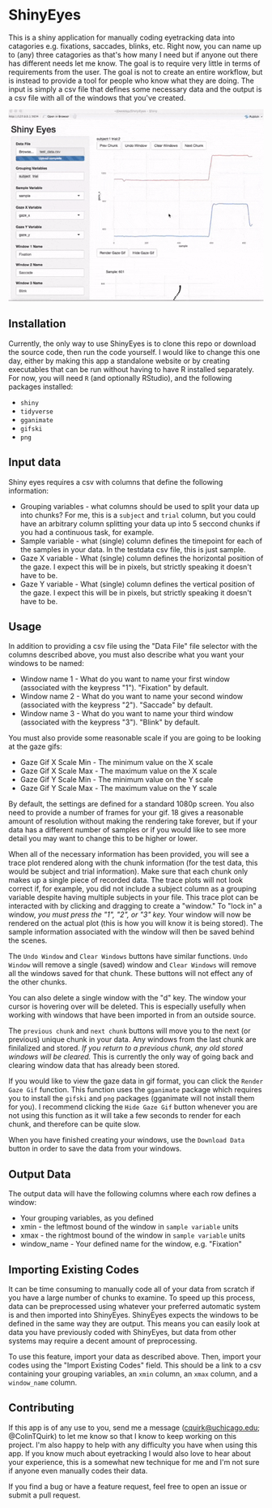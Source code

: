 # ShinyEyes

This is a shiny application for manually coding eyetracking data into catagories e.g. fixations, saccades, blinks, etc. Right now, you can name up to (any) three catagories as that's how many I need but if anyone out there has different needs let me know. The goal is to require very little in terms of requirements from the user. The goal is not to create an entire workflow, but is instead to provide a tool for people who know what they are doing. The input is simply a csv file that defines some necessary data and the output is a csv file with all of the windows that you've created.

![example.gif](example.gif)

## Installation

Currently, the only way to use ShinyEyes is to clone this repo or download the source code, then run the code yourself. I would like to change this one day, either by making this app a standalone website or by creating executables that can be run without having to have R installed separately. For now, you will need `R` (and optionally RStudio), and the following packages installed:

- `shiny`
- `tidyverse`
- `gganimate`
- `gifski`
- `png`

## Input data

Shiny eyes requires a csv with columns that define the following information:

- Grouping variables - what columns should be used to split your data up into chunks? For me, this is a `subject` and `trial` column, but you could have an arbitrary column splitting your data up into 5 seccond chunks if you had a continuous task, for example.
- Sample variable - what (single) column defines the timepoint for each of the samples in your data. In the testdata csv file, this is just sample.
- Gaze X variable - What (single) column defines the horizontal position of the gaze. I expect this will be in pixels, but strictly speaking it doesn't have to be.
- Gaze Y variable - What (single) column defines the vertical position of the gaze. I expect this will be in pixels, but strictly speaking it doesn't have to be.

## Usage

In addition to providing a csv file using the "Data File" file selector with the columns described above, you must also describe what you want your windows to be named:

- Window name 1 - What do you want to name your first window (associated with the keypress "1"). "Fixation" by default.
- Window name 2 - What do you want to name your second window (associated with the keypress "2"). "Saccade" by default.
- Window name 3 - What do you want to name your third window (associated with the keypress "3"). "Blink" by default.

You must also provide some reasonable scale if you are going to be looking at the gaze gifs:

- Gaze Gif X Scale Min - The minimum value on the X scale
- Gaze Gif X Scale Max - The maximum value on the X scale
- Gaze Gif Y Scale Min - The minimum value on the Y scale
- Gaze Gif Y Scale Max - The maximum value on the Y scale

By default, the settings are defined for a standard 1080p screen. You also need to provide a number of frames for your gif. 18 gives a reasonable amount of resolution without making the rendering take forever, but if your data has a different number of samples or if you would like to see more detail you may want to change this to be higher or lower.

When all of the necessary information has been provided, you will see a trace plot rendered along with the chunk information (for the test data, this would be subject and trial information). Make sure that each chunk only makes up a single piece of recorded data. The trace plots will not look correct if, for example, you did not include a subject column as a grouping variable despite having multiple subjects in your file. This trace plot can be interacted with by clicking and dragging to create a "window." To "lock in" a window, *you must press the "1", "2", or "3" key.* Your window will now be rendered on the actual plot (this is how you will know it is being stored). The sample information associated with the window will then be saved behind the scenes.

The `Undo Window` and `Clear Windows` buttons have similar functions. `Undo Window` will remove a single (saved) window and `Clear Windows` will remove all the windows saved for that chunk. These buttons will not effect any of the other chunks.

You can also delete a single window with the "d" key. The window your cursor is hovering over will be deleted. This is especially usefully when working with windows that have been imported in from an outside source.

The `previous chunk` and `next chunk` buttons will move you to the next (or previous) unique chunk in your data. Any windows from the last chunk are finilalized and stored. *If you return to a previous chunk, any old stored windows will be cleared.* This is currently the only way of going back and clearing window data that has already been stored.

If you would like to view the gaze data in gif format, you can click the `Render Gaze Gif` function. This function uses the `gganimate` package which requires you to install the `gifski` and `png` packages (gganimate will not install them for you). I recommend clicking the `Hide Gaze Gif` button whenever you are not using this function as it will take a few seconds to render for each chunk, and therefore can be quite slow.

When you have finished creating your windows, use the `Download Data` button in order to save the data from your windows.

## Output Data

The output data will have the following columns where each row defines a window:

- Your grouping variables, as you defined
- xmin - the leftmost bound of the window in `sample variable` units
- xmax - the rightmost bound of the window in `sample variable` units
- window_name - Your defined name for the window, e.g. "Fixation"

## Importing Existing Codes

It can be time consuming to manually code all of your data from scratch if you have a large number of chunks to examine. To speed up this process, data can be preprocessed using whatever your preferred automatic system is and then imported into ShinyEyes. ShinyEyes expects the windows to be defined in the same way they are output. This means you can easily look at data you have previously coded with ShinyEyes, but data from other systems may require a decent amount of preprocessing.

To use this feature, import your data as described above. Then, import your codes using the "Import Existing Codes" field. This should be a link to a csv containing your grouping variables, an `xmin` column, an `xmax` column, and a `window_name` column.

## Contributing

If this app is of any use to you, send me a message (cquirk@uchicago.edu; @ColinTQuirk) to let me know so that I know to keep working on this project. I'm also happy to help with any difficulty you have when using this app. If you know much about eyetracking I would also love to hear about your experience, this is a somewhat new technique for me and I'm not sure if anyone even manually codes their data.

If you find a bug or have a feature request, feel free to open an issue or submit a pull request. 